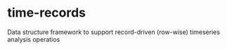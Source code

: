 # time-records
Data structure framework to support record-driven (row-wise) timeseries analysis operatios
